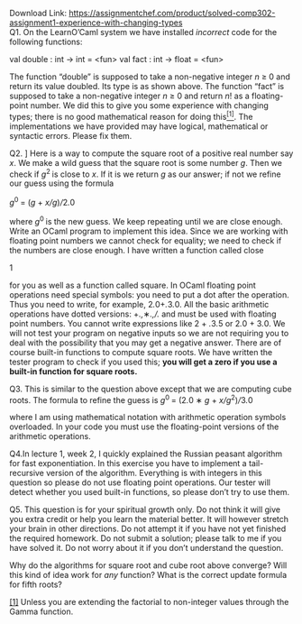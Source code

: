 Download Link: https://assignmentchef.com/product/solved-comp302-assignment1-experience-with-changing-types
<br>
Q1.  On the LearnO’Caml system we have installed <em>incorrect </em>code for the following functions:

val double : int -&gt; int = &lt;fun&gt; val fact : int -&gt; float = &lt;fun&gt;

The function “double” is supposed to take a non-negative integer <em>n </em>≥ 0 and return its value doubled. Its type is as shown above. The function “fact” is supposed to take a non-negative integer <em>n </em>≥ 0 and return <em>n</em>! as a floating-point number. We did this to give you some experience with changing types; there is no good mathematical reason for doing this<a href="#_ftn1" name="_ftnref1"><sup>[1]</sup></a>. The implementations we have provided may have logical, mathematical or syntactic errors. Please fix them.

Q2. ] Here is a way to compute the square root of a positive real number say <em>x</em>. We make a wild guess that the square root is some number <em>g</em>. Then we check if <em>g</em><sup>2 </sup>is close to <em>x</em>. If it is we return <em>g </em>as our answer; if not we refine our guess using the formula

<em>g</em><sup>0 </sup>= (<em>g </em>+ <em>x/g</em>)<em>/</em>2<em>.</em>0

where <em>g</em><sup>0 </sup>is the new guess. We keep repeating until we are close enough. Write an OCaml program to implement this idea. Since we are working with floating point numbers we cannot check for equality; we need to check if the numbers are close enough. I have written a function called close

1

for you as well as a function called square. In OCaml floating point operations need special symbols: you need to put a dot after the operation. Thus you need to write, for example, 2<em>.</em>0+<em>.</em>3<em>.</em>0. All the basic arithmetic operations have dotted versions: +<em>.,</em>∗<em>.,/. </em>and must be used with floating point numbers. You cannot write expressions like 2 + <em>.</em>3<em>.</em>5 or 2<em>.</em>0 + 3<em>.</em>0. We will not test your program on negative inputs so we are not requiring you to deal with the possibility that you may get a negative answer. There are of course built-in functions to compute square roots. We have written the tester program to check if you used this; <strong>you will get a zero if you use a built-in function for square roots.</strong>

Q3. This is similar to the question above except that we are computing cube roots. The formula to refine the guess is <em>g</em><sup>0 </sup>= (2<em>.</em>0 ∗ <em>g </em>+ <em>x/g</em><sup>2</sup>)<em>/</em>3<em>.</em>0

where I am using mathematical notation with arithmetic operation symbols overloaded. In your code you must use the floating-point versions of the arithmetic operations.

Q4.In lecture 1, week 2, I quickly explained the Russian peasant algorithm for fast exponentiation. In this exercise you have to implement a tail-recursive version of the algorithm. Everything is with integers in this question so please do not use floating point operations. Our tester will detect whether you used built-in functions, so please don’t try to use them.

Q5.  This question is for your spiritual growth only. Do not think it will give you extra credit or help you learn the material better. It will however stretch your brain in other directions. Do not attempt it if you have not yet finished the required homework. Do not submit a solution; please talk to me if you have solved it. Do not worry about it if you don’t understand the question.

Why do the algorithms for square root and cube root above converge? Will this kind of idea work for <em>any </em>function? What is the correct update formula for fifth roots?

<a href="#_ftnref1" name="_ftn1">[1]</a> Unless you are extending the factorial to non-integer values through the Gamma function.